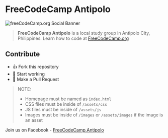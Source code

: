 # FreeCodeCamp Antipolo

![freeCodeCamp.org Social Banner](https://s3.amazonaws.com/freecodecamp/wide-social-banner.png)

> **FreeCodeCamp Antipolo** is a local study group in Antipolo City, Philippines. Learn how to code at [FreeCodeCamp.org](https://freecodecamp.org)

## Contribute

- :thumbsup: Fork this repository
- :muscle: Start working
- :tada: Make a Pull Request

> NOTE:
>
> - Homepage must be named as `index.html`
> - CSS files must be inside of `/assets/css`
> - JS files must be inside of `/assets/js`
> - Images must be inside of `/images` or `/assets/images` if the image is an asset

Join us on Facebook - [FreeCodeCamp.Antipolo](https://web.facebook.com/groups/FreeCodeCamp.Antipolo)
